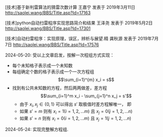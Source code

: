 [技术]基于新判雷算法的猜雷次数计算 王嘉宁 发表于 2019年3月11日 http://saolei.wang/BBS/Title.asp?Id=17163

[技术]python自动扫雷程序实现思路简介和结果 王泽尧 发表于 2019年5月2日 http://saolei.wang/BBS/Title.asp?Id=17301

[技术]自动扫雷程序：实现原理，误区，辨析与展望.精  龚秋源 发表于 2019年7月7日  http://saolei.wang/BBS/Title.asp?Id=17576

2024-05-20: 受以上文章启发，按解一次程组方式实现：

* 每个未知格子表示成一个未知数
* 每组确定个数的格子表示成一个一次方程组 $$\sum_{i=1}^{m} x_i = s$$
* 找到有公共未知数的方程，然后两两做差，差方程 $$\sum_{i=1}^m x_i - \sum_{j=1}^n x_j = s'$$
  * 由于 $x_i, x_j \in \{0, 1\}$ 可以得出 $s'$ 取极值时差方程解唯一， 即
  * 如果 $s' = m$ 则有 $x_i=1 (i=1,2,...m)$ 且 $x_j=0 (j=1,2,...n)$
  * 如果 $s' = n$ 则有 $x_i=0 (i=1,2,...m)$ 且 $x_j=1 (j=1,2,...n)$

2024-05-24: 实现完整解方程组.